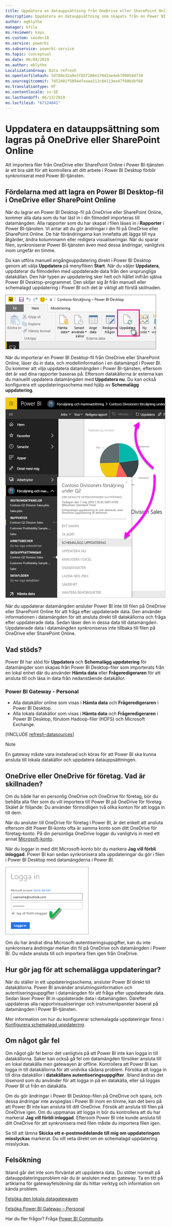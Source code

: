 ```yaml
---
title: Uppdatera en datauppsättning från OneDrive eller SharePoint Online
description: Uppdatera en datauppsättning som skapats från en Power BI Desktop-fil i OneDrive eller SharePoint Online
author: mgblythe
manager: kfile
ms.reviewer: kayu
ms.custom: seodec18
ms.service: powerbi
ms.subservice: powerbi-service
ms.topic: conceptual
ms.date: 06/04/2019
ms.author: mblythe
LocalizationGroup: Data refresh
ms.openlocfilehash: 5d704e32a9e5f85f280e17042ae4eb799058d739
ms.sourcegitcommit: 7d52401f50944feaaa112c84113ee47f606dbf68
ms.translationtype: HT
ms.contentlocale: sv-SE
ms.lasthandoff: 06/13/2019
ms.locfileid: "67124041"
---
```

# <a name="refresh-a-dataset-stored-on-onedrive-or-sharepoint-online"></a>Uppdatera en datauppsättning som lagras på OneDrive eller SharePoint Online
Att importera filer från OneDrive eller SharePoint Online i Power BI-tjänsten är ett bra sätt för att kontrollera att ditt arbete i Power BI Desktop förblir synkroniserat med Power BI-tjänsten.

## <a name="advantages-of-storing-a-power-bi-desktop-file-on-onedrive-or-sharepoint-online"></a>Fördelarna med att lagra en Power BI Desktop-fil i OneDrive eller SharePoint Online
När du lagrar en Power BI Desktop-fil på OneDrive eller SharePoint Online, kommer alla data som du har läst in i din filmodell importeras till datamängden. Alla rapporter som du har skapat i filen läses in i **Rapporter** i Power BI-tjänsten. Vi antar att du gör ändringar i din fil på OneDrive eller SharePoint Online. De här förändringarna kan innefatta att lägga till nya åtgärder, ändra kolumnnamn eller redigera visualiseringar. När du sparar filen, synkroniserar Power BI-tjänsten även med dessa ändringar, vanligtvis inom ungefär en timme.

Du kan utföra manuell engångsuppdatering direkt i Power BI Desktop genom att välja **Uppdatera** på menyfliken **Start**. När du väljer **Uppdatera**, uppdaterar du filmodellen med uppdaterade data från den ursprungliga datakällan. Den här typen av uppdatering sker helt och hållet inifrån själva Power BI Desktop-programmet. Den skiljer sig åt från manuell eller schemalagd uppdatering i Power BI och det är viktigt att förstå skillnaden.

![](media/refresh-desktop-file-onedrive/pbix-refresh.png)

När du importerar en Power BI Desktop-fil från OneDrive eller SharePoint Online, läser du in data, och modellinformation i en datamängd i Power BI. Du kommer att vilja uppdatera datamängden i Power BI-tjänsten, eftersom det är vad dina rapporter baseras på. Eftersom datakällorna är externa kan du manuellt uppdatera datamängden med **Uppdatera nu**. Du kan också konfigurera ett uppdateringsschema med hjälp av **Schemalägg uppdatering**. 

![](media/refresh-desktop-file-onedrive/powerbi-service-refresh.png)

När du uppdaterar datamängden ansluter Power BI inte till filen på OneDrive eller SharePoint Online för att fråga efter uppdaterade data. Den använder informationen i datamängden för att ansluta direkt till datakällorna och fråga efter uppdaterade data. Sedan läser den in dessa data till datamängden. Uppdaterade data i datamängden synkroniseras inte tillbaka till filen på OneDrive eller SharePoint Online.

## <a name="whats-supported"></a>Vad stöds?
Power BI har stöd för **Uppdatera** och **Schemalägg uppdatering** för datamängder som skapas från Power BI Desktop-filer som importerats från en lokal enhet där du använder **Hämta data** eller **Frågeredigeraren** för att ansluta till och läsa in data från nedanstående datakällor.

### <a name="power-bi-gateway---personal"></a>Power BI Gateway - Personal
* Alla datakällor online som visas i **Hämta data** och **Frågeredigeraren** i Power BI Desktop.
* Alla lokala datakällor som visas i **Hämta data** och **Frågeredigeraren** i Power BI Desktop, förutom Hadoop-filer (HDFS) och Microsoft Exchange.

<!-- Refresh Data sources-->
[!INCLUDE [refresh-datasources](./includes/refresh-datasources.md)]

> [!NOTE]
> En gateway måste vara installerad och köras för att Power BI ska kunna ansluta till lokala datakällor och uppdatera datauppsättningen.
> 
> 

## <a name="onedrive-or-onedrive-for-business-whats-the-difference"></a>OneDrive eller OneDrive för företag. Vad är skillnaden?
Om du både har en personlig OneDrive och OneDrive för företag, bör du behålla alla filer som du vill importera till Power BI på OneDrive för företag. Skälet är följande: Du använder förmodligen två olika konton för att logga in till dem.

När du ansluter till OneDrive för företag i Power BI, är det enkelt att ansluta eftersom ditt Power BI-konto ofta är samma konto som ditt OneDrive för företag-konto. På din personliga OneDrive loggar du vanligtvis in med ett annat [Microsoft-konto](https://account.microsoft.com).

När du loggar in med ditt Microsoft-konto bör du markera **Jag vill förbli inloggad**. Power BI kan sedan synkronisera alla uppdateringar du gör i filen i Power BI Desktop med datamängderna i Power BI.

![](media/refresh-desktop-file-onedrive/refresh_signin_keepmesignedin.png)

Om du har ändrat dina Microsoft-autentiseringsuppgifter, kan du inte synkronisera ändringar mellan din fil på OneDrive och datamängden i Power BI. Du måste ansluta till och importera filen igen från OneDrive.

## <a name="how-do-i-schedule-refresh"></a>Hur gör jag för att schemalägga uppdateringar?
När du ställer in ett uppdateringsschema, ansluter Power BI direkt till datakällorna. Power BI använder anslutningsinformation och autentiseringsuppgifter i datamängden för att fråga efter uppdaterade data. Sedan läser Power BI in uppdaterade data i datamängden. Därefter uppdateras alla rapportvisualiseringar och instrumentpaneler baserat på datamängden i Power BI-tjänsten.

Mer information om hur du konfigurerar schemalagda uppdateringar finns i [Konfigurera schemalagd uppdatering](refresh-scheduled-refresh.md).

## <a name="when-things-go-wrong"></a>Om något går fel
Om något går fel beror det vanligtvis på att Power BI inte kan logga in till datakällorna. Saker kan också gå fel om datamängden försöker ansluta till en lokal datakälla men gatewayen är offline. Kontrollera att Power BI kan logga in till datakällorna för att undvika sådana problem. Försöka att logga in till dina datakällor i **datakällans autentiseringsuppgifter**. Ibland ändras det lösenord som du använder för att logga in på en datakälla, eller så loggas Power BI ut från en datakälla.

Om du gör ändringar i Power BI Desktop-filen på OneDrive och spara, och dessa ändringar inte avspeglas i Power BI inom en timme, kan det bero på att Power BI inte kan ansluta till ditt OneDrive. Försök att ansluta till filen på OneDrive igen. Om du uppmanas att logga in bör du kontrollera att du har markerat **Jag vill förbli inloggad**. Eftersom Power BI inte kunde ansluta till ditt OneDrive för att synkronisera med filen måste du importera filen igen.

Se till att lämna **Skicka ett e-postmeddelande till mig om uppdateringen misslyckas** markerat. Du vill veta direkt om en schemalagd uppdatering misslyckas.

## <a name="troubleshooting"></a>Felsökning
Ibland går det inte som förväntat att uppdatera data. Du stöter normalt på datauppdateringsproblem när du är ansluten med en gateway. Ta en titt på artiklarna för gatewayfelsökning där du hittar verktyg och information om kända problem.

[Felsöka den lokala datagatewayen](service-gateway-onprem-tshoot.md)

[Felsöka Power BI Gateway – Personal](service-admin-troubleshooting-power-bi-personal-gateway.md)

Har du fler frågor? Fråga [Power BI Community](http://community.powerbi.com/).

